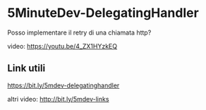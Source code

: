 # 5MinuteDev-DelegatingHandler

Posso implementare il retry di una chiamata http?

video: https://youtu.be/4_ZX1HYzkEQ

Link utili
--------------
https://bit.ly/5mdev-delegatinghandler

altri video: http://bit.ly/5mdev-links